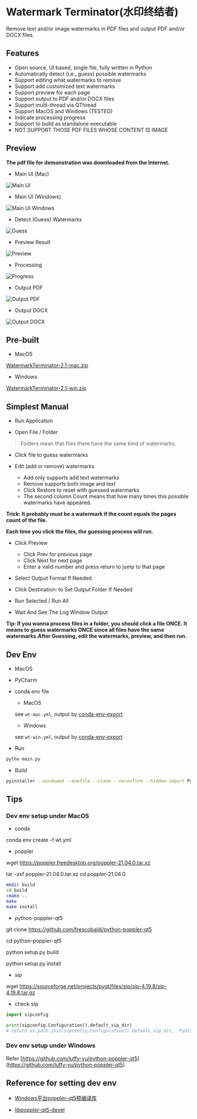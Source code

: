 # Watermark Terminator(水印终结者)

Remove text and/or image watermarks in PDF files and output PDF and/or DOCX files.

## Features

- Open source, UI based, single file, fully written in Python
- Automatically detect (i.e., guess) possible watermarks
- Support editing what watermarks to remove
- Support add customized text watermarks
- Support preview for each page
- Support output to PDF and/or DOCX files
- Support multi-thread via QThread
- Support MacOS and Windows (TESTED)
- Indicate processing progress
- Support to build as standalone executable
- NOT SUPPORT THOSE PDF FILES WHOSE CONTENT IS IMAGE

## Preview

**The pdf file for demonstration was downloaded from the Internet.**

- Main UI (Mac)

![Main UI](docs/main.png)

- Main UI (Windows)

![Main UI Windows](docs/windows.png)

- Detect (Guess) Watermarks

![Guess](docs/guess.png)

- Preview Result

![Preview](docs/preview.png)

- Processing

![Progress](docs/in_progress.png)

- Output PDF

![Output PDF](docs/output_pdf.png)

- Output DOCX

![Output DOCX](docs/output_docx.png)

## Pre-built

- MacOS

[WatermarkTerminator-2.1-mac.zip](dist/WatermarkTerminator-2.1-mac.zip)

- Windows

[WatermarkTerminator-2.1-win.zip](dist/WatermarkTerminator-2.1-win.zip)

## Simplest Manual

- Run Application

- Open File / Folder

> Folders mean that files there have the same kind of watermarks.

- Click file to guess watermarks

- Edit (add or remove) watermarks

    - Add only supports add text watermarks
    - Remove supports both image and text
    - Click Restore to reset with guessed watermarks
    - The second column Count means that how many times this possible watermarks have appeared.

**Trick: It probably must be a watermark if the count equals the pages count of the file.**

**Each time you click the files, the guessing process will run.**

- Click Preview

    - Click Prev for previous page
    - Click Next for next page
    - Enter a valid number and press return to jump to that page

- Select Output Format If Needed

- Click Destination: to Set Output Folder If Needed

- Run Selected / Run All

- Wait And See The Log Window Output

**Tip: If you wanna process files in a folder, you should click a file ONCE. It means to guess watermarks ONCE since all
files have the same watermarks.After Guessing, edit the watermarks, preview, and then run.**

## Dev Env

- MacOS

- PyCharm

- conda env file
    - MacOS

  see `wt-mac.yml`, output by [conda-env-export](https://pypi.org/project/conda-env-export/)

    - Windows

  see `wt-win.yml`, output by [conda-env-export](https://pypi.org/project/conda-env-export/)

- Run

```bash
pytho main.py
```

- Build

```bash
pyinstaller --windowed --onefile --clean --noconfirm --hidden-import PyQt5.QtXml main.py --name WatermarkTerminator
```

## Tips

### Dev env setup under MacOS

- conda

conda env create -f wt.yml

- poppler

wget https://poppler.freedesktop.org/poppler-21.04.0.tar.xz

tar -zxf poppler-21.04.0.tar.xz cd poppler-21.04.0

```bash
mkdir build
cd build
cmake ..
make
make install
```

- python-poppler-qt5

git clone https://github.com/frescobaldi/python-poppler-qt5

cd python-poppler-qt5

python setup.py build

python setup.py install

- sip

wget https://sourceforge.net/projects/pyqt/files/sip/sip-4.19.8/sip-4.19.8.tar.gz

- check sip

```python
import sipconfig

print(sipconfig.Configuration().default_sip_dir)
# return os.path.join(sipconfig.Configuration().default_sip_dir, 'PyQt5')
```

### Dev env setup under Windows

Refer [https://github.com/luffy-yu/python-poppler-qt5](https://github.com/luffy-yu/python-poppler-qt5)

## Reference for setting dev env

- [Windows平台poppler-qt5预编译库](https://blog.xiadong.info/2016/03/16/windows%E5%B9%B3%E5%8F%B0poppler-qt5%E9%A2%84%E7%BC%96%E8%AF%91%E5%BA%93/)

- [libpoppler-qt5-devel](http://ftp.vcu.edu/pub/windows/cygwin/x86_64/release/poppler/libpoppler-qt5-devel/)